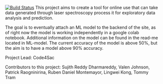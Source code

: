 [![Build Status](https://app.travis-ci.com/sujith15/OpenSpecy_project_21.svg?branch=master)](https://app.travis-ci.com/sujith15/OpenSpecy_project_21)
This project aims to create a tool for online use that can take data generated through laser spectroscopy process it for exploratory data analysis and prediction.

The goal is to eventually attach an ML model to the backend of the site, as of right now the model is working independently in a google colab notebook.
Additional information on the model can be found in the read-me located in ML-model.
The current accuracy of the model is above 50%, but the aim is to have a model above 90% accuracy.

Project Lead:
Code4Sac

Contributors to this project:
Sujith Reddy Dharmareddy,
Valen Johnson,
Patrick Raogninirina,
Ruben Daniel Montemayor,
Lingwei Kong,
Tommy Tram
